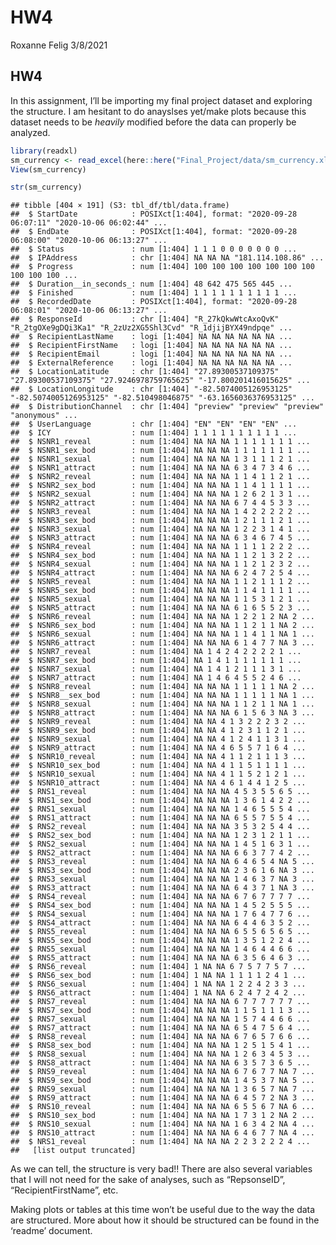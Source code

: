 HW4
================
Roxanne Felig
3/8/2021

## HW4

In this assignment, I’ll be importing my final project dataset and
exploring the structure. I am hesitant to do anayslses yet/make plots
because this dataset needs to be *heavily* modified before the data can
properly be analyzed.

``` r
library(readxl)
sm_currency <- read_excel(here::here("Final_Project/data/sm_currency.xlsx"))
View(sm_currency)
```

``` r
str(sm_currency)
```

    ## tibble [404 × 191] (S3: tbl_df/tbl/data.frame)
    ##  $ StartDate            : POSIXct[1:404], format: "2020-09-28 06:07:11" "2020-10-06 06:02:44" ...
    ##  $ EndDate              : POSIXct[1:404], format: "2020-09-28 06:08:00" "2020-10-06 06:13:27" ...
    ##  $ Status               : num [1:404] 1 1 1 0 0 0 0 0 0 0 ...
    ##  $ IPAddress            : chr [1:404] NA NA NA "181.114.108.86" ...
    ##  $ Progress             : num [1:404] 100 100 100 100 100 100 100 100 100 100 ...
    ##  $ Duration__in_seconds_: num [1:404] 48 642 475 565 445 ...
    ##  $ Finished             : num [1:404] 1 1 1 1 1 1 1 1 1 1 ...
    ##  $ RecordedDate         : POSIXct[1:404], format: "2020-09-28 06:08:01" "2020-10-06 06:13:27" ...
    ##  $ ResponseId           : chr [1:404] "R_27kQkwWtcAxoQvK" "R_2tgOXe9gDQi3Ka1" "R_2zUz2XG5Shl3Cvd" "R_1djijBYX49ndpqe" ...
    ##  $ RecipientLastName    : logi [1:404] NA NA NA NA NA NA ...
    ##  $ RecipientFirstName   : logi [1:404] NA NA NA NA NA NA ...
    ##  $ RecipientEmail       : logi [1:404] NA NA NA NA NA NA ...
    ##  $ ExternalReference    : logi [1:404] NA NA NA NA NA NA ...
    ##  $ LocationLatitude     : chr [1:404] "27.89300537109375" "27.89300537109375" "27.9246978759765625" "-17.800201416015625" ...
    ##  $ LocationLongitude    : chr [1:404] "-82.5074005126953125" "-82.5074005126953125" "-82.510498046875" "-63.1656036376953125" ...
    ##  $ DistributionChannel  : chr [1:404] "preview" "preview" "preview" "anonymous" ...
    ##  $ UserLanguage         : chr [1:404] "EN" "EN" "EN" "EN" ...
    ##  $ ICY                  : num [1:404] 1 1 1 1 1 1 1 1 1 1 ...
    ##  $ NSNR1_reveal         : num [1:404] NA NA NA 1 1 1 1 1 1 1 ...
    ##  $ NSNR1_sex_bod        : num [1:404] NA NA NA 1 1 1 1 1 1 1 ...
    ##  $ NSNR1_sexual         : num [1:404] NA NA NA 1 3 1 1 1 2 1 ...
    ##  $ NSNR1_attract        : num [1:404] NA NA NA 6 3 4 7 3 4 6 ...
    ##  $ NSNR2_reveal         : num [1:404] NA NA NA 1 1 4 1 1 2 1 ...
    ##  $ NSNR2_sex_bod        : num [1:404] NA NA NA 1 1 4 1 1 1 1 ...
    ##  $ NSNR2_sexual         : num [1:404] NA NA NA 1 2 6 2 1 3 1 ...
    ##  $ NSNR2_attract        : num [1:404] NA NA NA 6 7 4 4 5 3 3 ...
    ##  $ NSNR3_reveal         : num [1:404] NA NA NA 1 4 2 2 2 2 2 ...
    ##  $ NSNR3_sex_bod        : num [1:404] NA NA NA 1 2 1 1 1 2 1 ...
    ##  $ NSNR3_sexual         : num [1:404] NA NA NA 1 2 2 3 1 4 1 ...
    ##  $ NSNR3_attract        : num [1:404] NA NA NA 6 3 4 6 7 4 5 ...
    ##  $ NSNR4_reveal         : num [1:404] NA NA NA 1 1 1 1 2 2 2 ...
    ##  $ NSNR4_sex_bod        : num [1:404] NA NA NA 1 1 2 1 3 2 2 ...
    ##  $ NSNR4_sexual         : num [1:404] NA NA NA 1 1 2 1 2 3 2 ...
    ##  $ NSNR4_attract        : num [1:404] NA NA NA 6 2 4 7 2 5 4 ...
    ##  $ NSNR5_reveal         : num [1:404] NA NA NA 1 1 2 1 1 1 2 ...
    ##  $ NSNR5_sex_bod        : num [1:404] NA NA NA 1 1 4 1 1 1 1 ...
    ##  $ NSNR5_sexual         : num [1:404] NA NA NA 1 1 5 3 1 2 1 ...
    ##  $ NSNR5_attract        : num [1:404] NA NA NA 6 1 6 5 5 2 3 ...
    ##  $ NSNR6_reveal         : num [1:404] NA NA NA 1 2 2 1 2 NA 2 ...
    ##  $ NSNR6_sex_bod        : num [1:404] NA NA NA 1 1 2 1 1 NA 2 ...
    ##  $ NSNR6_sexual         : num [1:404] NA NA NA 1 1 4 1 1 NA 1 ...
    ##  $ NSNR6_attract        : num [1:404] NA NA NA 6 1 4 7 7 NA 3 ...
    ##  $ NSNR7_reveal         : num [1:404] NA 1 4 2 4 2 2 2 2 1 ...
    ##  $ NSNR7_sex_bod        : num [1:404] NA 1 4 1 1 1 1 1 1 1 ...
    ##  $ NSNR7_sexual         : num [1:404] NA 1 4 1 2 1 1 1 3 1 ...
    ##  $ NSNR7_attract        : num [1:404] NA 1 4 6 4 5 5 2 4 6 ...
    ##  $ NSNR8_reveal         : num [1:404] NA NA NA 1 1 1 1 1 NA 2 ...
    ##  $ NSNR8__sex_bod       : num [1:404] NA NA NA 1 1 1 1 1 NA 1 ...
    ##  $ NSNR8_sexual         : num [1:404] NA NA NA 1 1 2 1 1 NA 1 ...
    ##  $ NSNR8_attract        : num [1:404] NA NA NA 6 1 5 6 3 NA 3 ...
    ##  $ NSNR9_reveal         : num [1:404] NA NA 4 1 3 2 2 2 3 2 ...
    ##  $ NSNR9_sex_bod        : num [1:404] NA NA 4 1 2 3 1 1 2 1 ...
    ##  $ NSNR9_sexual         : num [1:404] NA NA 4 1 2 4 1 1 3 1 ...
    ##  $ NSNR9_attract        : num [1:404] NA NA 4 6 5 5 7 1 6 4 ...
    ##  $ NSNR10_reveal        : num [1:404] NA NA 4 1 1 2 1 1 1 3 ...
    ##  $ NSNR10_sex_bod       : num [1:404] NA NA 4 1 1 5 1 1 1 1 ...
    ##  $ NSNR10_sexual        : num [1:404] NA NA 4 1 1 5 2 1 2 1 ...
    ##  $ NSNR10_attract       : num [1:404] NA NA 4 6 1 4 4 1 2 5 ...
    ##  $ RNS1_reveal          : num [1:404] NA NA NA 4 5 3 5 5 6 5 ...
    ##  $ RNS1_sex_bod         : num [1:404] NA NA NA 1 3 6 1 4 2 2 ...
    ##  $ RNS1_sexual          : num [1:404] NA NA NA 1 4 6 5 5 5 4 ...
    ##  $ RNS1_attract         : num [1:404] NA NA NA 6 5 5 7 5 5 4 ...
    ##  $ RNS2_reveal          : num [1:404] NA NA NA 3 5 3 2 5 4 4 ...
    ##  $ RNS2_sex_bod         : num [1:404] NA NA NA 1 2 3 1 2 1 1 ...
    ##  $ RNS2_sexual          : num [1:404] NA NA NA 1 4 5 1 6 3 1 ...
    ##  $ RNS2_attract         : num [1:404] NA NA NA 6 6 3 7 7 4 2 ...
    ##  $ RNS3_reveal          : num [1:404] NA NA NA 6 4 6 5 4 NA 5 ...
    ##  $ RNS3_sex_bod         : num [1:404] NA NA NA 2 3 6 1 6 NA 3 ...
    ##  $ RNS3_sexual          : num [1:404] NA NA NA 1 4 6 3 7 NA 3 ...
    ##  $ RNS3_attract         : num [1:404] NA NA NA 6 4 3 7 1 NA 3 ...
    ##  $ RNS4_reveal          : num [1:404] NA NA NA 6 7 6 7 7 7 7 ...
    ##  $ RNS4_sex_bod         : num [1:404] NA NA NA 1 4 5 2 5 5 5 ...
    ##  $ RNS4_sexual          : num [1:404] NA NA NA 1 7 6 4 7 7 6 ...
    ##  $ RNS4_attract         : num [1:404] NA NA NA 6 4 4 6 3 5 2 ...
    ##  $ RNS5_reveal          : num [1:404] NA NA NA 6 5 5 6 5 6 5 ...
    ##  $ RNS5_sex_bod         : num [1:404] NA NA NA 1 3 5 1 2 2 4 ...
    ##  $ RNS5_sexual          : num [1:404] NA NA NA 1 4 6 4 4 6 6 ...
    ##  $ RNS5_attract         : num [1:404] NA NA NA 6 3 5 6 4 6 3 ...
    ##  $ RNS6_reveal          : num [1:404] 1 NA NA 6 7 5 7 7 5 7 ...
    ##  $ RNS6_sex_bod         : num [1:404] 1 NA NA 1 1 1 1 2 4 1 ...
    ##  $ RNS6_sexual          : num [1:404] 1 NA NA 1 2 2 4 2 3 3 ...
    ##  $ RNS6_attract         : num [1:404] 1 NA NA 6 2 4 7 2 4 2 ...
    ##  $ RNS7_reveal          : num [1:404] NA NA NA 6 7 7 7 7 7 7 ...
    ##  $ RNS7_sex_bod         : num [1:404] NA NA NA 1 1 5 1 1 1 3 ...
    ##  $ RNS7_sexual          : num [1:404] NA NA NA 1 5 7 4 4 6 6 ...
    ##  $ RNS7_attract         : num [1:404] NA NA NA 6 5 4 7 5 6 4 ...
    ##  $ RNS8_reveal          : num [1:404] NA NA NA 6 7 6 5 7 6 6 ...
    ##  $ RNS8_sex_bod         : num [1:404] NA NA NA 1 2 5 1 5 4 1 ...
    ##  $ RNS8_sexual          : num [1:404] NA NA NA 1 2 6 3 4 5 3 ...
    ##  $ RNS8_attract         : num [1:404] NA NA NA 6 3 5 7 3 6 5 ...
    ##  $ RNS9_reveal          : num [1:404] NA NA NA 6 7 6 7 7 NA 7 ...
    ##  $ RNS9_sex_bod         : num [1:404] NA NA NA 1 4 5 3 7 NA 5 ...
    ##  $ RNS9_sexual          : num [1:404] NA NA NA 1 3 6 5 7 NA 7 ...
    ##  $ RNS9_attract         : num [1:404] NA NA NA 6 4 5 7 2 NA 3 ...
    ##  $ RNS10_reveal         : num [1:404] NA NA NA 6 5 5 6 7 NA 6 ...
    ##  $ RNS10_sex_bod        : num [1:404] NA NA NA 1 7 3 1 2 NA 2 ...
    ##  $ RNS10_sexual         : num [1:404] NA NA NA 1 6 3 4 2 NA 4 ...
    ##  $ RNS10_attract        : num [1:404] NA NA NA 6 4 6 7 7 NA 4 ...
    ##  $ NRS1_reveal          : num [1:404] NA NA NA 2 2 3 2 2 2 4 ...
    ##   [list output truncated]

As we can tell, the structure is very bad!! There are also several
variables that I will not need for the sake of analyses, such as
“RepsonseID”, “RecipientFirstName”, etc.

Making plots or tables at this time won’t be useful due to the way the
data are structured. More about how it should be structured can be found
in the ‘readme’ document.
